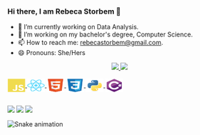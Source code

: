 ### Hi there, I am Rebeca Storbem 👋

- 🔭 I’m currently working on Data Analysis.
- 🌱 I’m working on my bachelor's degree, Computer Science.
- 📫 How to reach me: rebecastorbem@gmail.com.
- 😄 Pronouns: She/Hers

<div align="center">
  <a href="https://github.com/rebecastorbem">
  <img height="120em" src="https://github-readme-stats.vercel.app/api?username=rebecastorbem&show_icons=true&theme=dracula&include_all_commits=true&count_private=true"/>
  <img height="120em" src="https://github-readme-stats.vercel.app/api/top-langs/?username=rebecastorbem&layout=compact&langs_count=7&theme=dracula"/>
</div>
<div style="display: inline_block"><br>
  <img align="center" alt="Rafa-Js" height="30" width="40" src="https://raw.githubusercontent.com/devicons/devicon/master/icons/javascript/javascript-plain.svg">
  <img align="center" alt="Rafa-React" height="30" width="40" src="https://raw.githubusercontent.com/devicons/devicon/master/icons/react/react-original.svg">
  <img align="center" alt="Rafa-HTML" height="30" width="40" src="https://raw.githubusercontent.com/devicons/devicon/master/icons/html5/html5-original.svg">
  <img align="center" alt="Rafa-CSS" height="30" width="40" src="https://raw.githubusercontent.com/devicons/devicon/master/icons/css3/css3-original.svg">
  <img align="center" alt="Rafa-Python" height="30" width="40" src="https://raw.githubusercontent.com/devicons/devicon/master/icons/python/python-original.svg">
  <img align="center" alt="Rafa-Csharp" height="30" width="40" src="https://raw.githubusercontent.com/devicons/devicon/master/icons/csharp/csharp-original.svg">
</div>
    
  ##
 
<div>
  <a href="https://instagram.com/rebeca.storbem" target="_blank"><img src="https://img.shields.io/badge/-Instagram-%23E4405F?style=for-the-badge&logo=instagram&logoColor=white" target="_blank"></a>
  <a href = "mailto:rebecastorbem@gmail.com"><img src="https://img.shields.io/badge/-Gmail-%23333?style=for-the-badge&logo=gmail&logoColor=white" target="_blank"></a>
  <a href="https://www.linkedin.com/in/rebeca-storbem-592293191/" target="_blank"><img src="https://img.shields.io/badge/-LinkedIn-%230077B5?style=for-the-badge&logo=linkedin&logoColor=white" target="_blank"></a>
    
  ![Snake animation](https://github.com/rebecastorbem/rebecastorbem/blob/output/github-contribution-grid-snake.svg)
 
</div>
  
